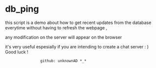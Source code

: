 # db_ping


this script is a demo about how to get recent updates from the database everytime without having to refresh the webpage ,

any modification on the server will appear on the browser



it's very useful espesially if you are intending to create a chat server : )
Good luck !

                    github: unknownAD *_*
